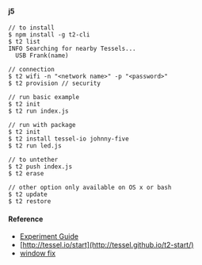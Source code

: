 #### j5


```
// to install
$ npm install -g t2-cli
$ t2 list
INFO Searching for nearby Tessels...
  USB Frank(name)

// connection
$ t2 wifi -n "<network name>" -p "<password>"
$ t2 provision // security

// run basic example
$ t2 init
$ t2 run index.js

// run with package
$ t2 init
$ t2 install tessel-io johnny-five
$ t2 run led.js

// to untether
$ t2 push index.js
$ t2 erase

// other option only available on OS x or bash
$ t2 update
$ t2 restore

```

#### Reference
- [Experiment Guide](https://learn.sparkfun.com/tutorials/experiment-guide-for-the-johnny-five-inventors-kit?_ga=2.214761375.967955785.1587953474-777856882.1587366114)
- [http://tessel.io/start](http://tessel.github.io/t2-start/)
- [window fix](https://gist.github.com/tcr/992978a5dbe5bff2e18f495c5c0973c3#file-t2-windows-fix-zip)
